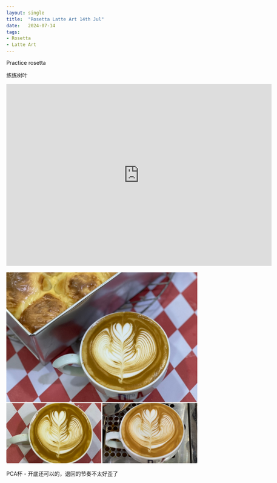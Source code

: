 ```yaml
---
layout: single
title:  "Rosetta Latte Art 14th Jul"
date:   2024-07-14
tags:
- Rosetta
- Latte Art
---
```



Practice rosetta

练练树叶


<div class="embed-container">
  <iframe
      src="https://www.youtube.com/embed/ExYQaQvuwNk"
      width="700"
      height="480"
      frameborder="0"
      allowfullscreen="true">
  </iframe>
</div>



![](/assets/img/2024/07/14/36EAEC75-5F91-45B5-BFDD-F3A728AC931B.JPG)



PCA杯 - 开底还可以的，退回的节奏不太好歪了
